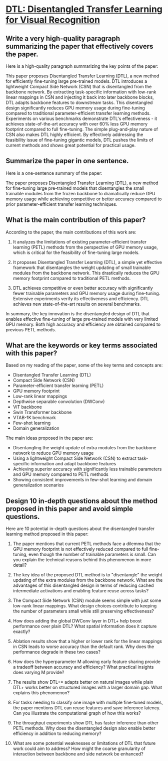 # [DTL: Disentangled Transfer Learning for Visual Recognition](https://arxiv.org/abs/2312.07856)

## Write a very high-quality paragraph summarizing the paper that effectively covers the paper.

 Here is a high-quality paragraph summarizing the key points of the paper:

This paper proposes Disentangled Transfer Learning (DTL), a new method for efficiently fine-tuning large pre-trained models. DTL introduces a lightweight Compact Side Network (CSN) that is disentangled from the backbone network. By extracting task-specific information with low-rank linear mappings in CSN and injecting it back into later backbone blocks, DTL adapts backbone features to downstream tasks. This disentangled design significantly reduces GPU memory usage during fine-tuning compared to traditional parameter-efficient transfer learning methods. Experiments on various benchmarks demonstrate DTL's effectiveness - it achieves state-of-the-art accuracy with over 60% less GPU memory footprint compared to full fine-tuning. The simple plug-and-play nature of CSN also makes DTL highly efficient. By effectively addressing the feasibility issue of fine-tuning gigantic models, DTL pushes the limits of current methods and shows great potential for practical usage.


## Summarize the paper in one sentence.

 Here is a one-sentence summary of the paper:

The paper proposes Disentangled Transfer Learning (DTL), a new method for fine-tuning large pre-trained models that disentangles the small trainable modules from the frozen backbone to dramatically reduce GPU memory usage while achieving competitive or better accuracy compared to prior parameter-efficient transfer learning techniques.


## What is the main contribution of this paper?

 According to the paper, the main contributions of this work are:

1. It analyzes the limitations of existing parameter-efficient transfer learning (PETL) methods from the perspective of GPU memory usage, which is critical for the feasibility of fine-tuning large models. 

2. It proposes Disentangled Transfer Learning (DTL), a simple yet effective framework that disentangles the weight updating of small trainable modules from the backbone network. This drastically reduces the GPU memory footprint compared to traditional PETL methods.

3. DTL achieves competitive or even better accuracy with significantly fewer trainable parameters and GPU memory usage during fine-tuning. Extensive experiments verify its effectiveness and efficiency. DTL achieves new state-of-the-art results on several benchmarks.

In summary, the key innovation is the disentangled design of DTL that enables effective fine-tuning of large pre-trained models with very limited GPU memory. Both high accuracy and efficiency are obtained compared to previous PETL methods.


## What are the keywords or key terms associated with this paper?

 Based on my reading of the paper, some of the key terms and concepts are:

- Disentangled Transfer Learning (DTL)
- Compact Side Network (CSN) 
- Parameter-efficient transfer learning (PETL)
- GPU memory footprint
- Low-rank linear mappings
- Depthwise separable convolution (DWConv)
- ViT backbone
- Swin Transformer backbone
- VTAB-1K benchmark
- Few-shot learning
- Domain generalization

The main ideas proposed in the paper are:

- Disentangling the weight update of extra modules from the backbone network to reduce GPU memory usage
- Using a lightweight Compact Side Network (CSN) to extract task-specific information and adapt backbone features
- Achieving superior accuracy with significantly less trainable parameters and GPU memory compared to PETL methods
- Showing consistent improvements in few-shot learning and domain generalization scenarios


## Design 10 in-depth questions about the method proposed in this paper and avoid simple questions.

 Here are 10 potential in-depth questions about the disentangled transfer learning method proposed in this paper:

1. The paper mentions that current PETL methods face a dilemma that the GPU memory footprint is not effectively reduced compared to full fine-tuning, even though the number of trainable parameters is small. Can you explain the technical reasons behind this phenomenon in more detail? 

2. The key idea of the proposed DTL method is to "disentangle" the weight updating of the extra modules from the backbone network. What are the advantages of this disentangled design in terms of reducing cached intermediate activations and enabling feature reuse across tasks?

3. The Compact Side Network (CSN) module seems simple with just some low-rank linear mappings. What design choices contribute to keeping the number of parameters small while still preserving effectiveness? 

4. How does adding the global DWConv layer in DTL+ help boost performance over plain DTL? What spatial information does it capture exactly?

5. Ablation results show that a higher or lower rank for the linear mappings in CSN leads to worse accuracy than the default rank. Why does the performance degrade in these two cases?

6. How does the hyperparameter M allowing early feature sharing provide a tradeoff between accuracy and efficiency? What practical insights does varying M provide?

7. The results show DTL+* adapts better on natural images while plain DTL+ works better on structured images with a larger domain gap. What explains this phenomenon?

8. For tasks needing to classify one image with multiple fine-tuned models, the paper mentions DTL can reuse features and save inference latency. Can you illustrate the computational graph of how this works?

9. The throughput experiments show DTL has faster inference than other PETL methods. Why does the disentangled design also enable better efficiency in addition to reducing memory?

10. What are some potential weaknesses or limitations of DTL that future work could aim to address? How might the coarse granularity of interaction between backbone and side network be enhanced?
